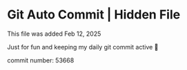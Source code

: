 # Git Auto Commit | Hidden File

This file was added Feb 12, 2025

Just for fun and keeping my daily git commit active 🤪

commit number: 53668
